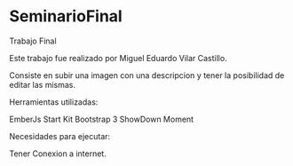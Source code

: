 SeminarioFinal
==============

Trabajo Final


Este trabajo fue realizado por Miguel Eduardo Vilar Castillo.

Consiste en subir una imagen con una descripcion y tener la posibilidad de editar las mismas.

Herramientas utilizadas:

EmberJs Start Kit
Bootstrap 3
ShowDown
Moment

Necesidades para ejecutar:

Tener Conexion a internet.


